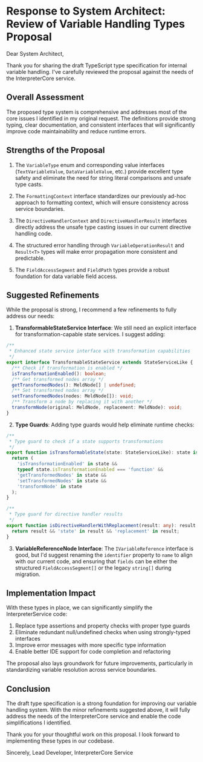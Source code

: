 # Response to System Architect: Review of Variable Handling Types Proposal

Dear System Architect,

Thank you for sharing the draft TypeScript type specification for internal variable handling. I've carefully reviewed the proposal against the needs of the InterpreterCore service.

## Overall Assessment

The proposed type system is comprehensive and addresses most of the core issues I identified in my original request. The definitions provide strong typing, clear documentation, and consistent interfaces that will significantly improve code maintainability and reduce runtime errors.

## Strengths of the Proposal

1. The `VariableType` enum and corresponding value interfaces (`TextVariableValue`, `DataVariableValue`, etc.) provide excellent type safety and eliminate the need for string literal comparisons and unsafe type casts.

2. The `FormattingContext` interface standardizes our previously ad-hoc approach to formatting context, which will ensure consistency across service boundaries.

3. The `DirectiveHandlerContext` and `DirectiveHandlerResult` interfaces directly address the unsafe type casting issues in our current directive handling code.

4. The structured error handling through `VariableOperationResult` and `Result<T>` types will make error propagation more consistent and predictable.

5. The `FieldAccessSegment` and `FieldPath` types provide a robust foundation for data variable field access.

## Suggested Refinements

While the proposal is strong, I recommend a few refinements to fully address our needs:

1. **TransformableStateService Interface**: We still need an explicit interface for transformation-capable state services. I suggest adding:

```typescript
/**
 * Enhanced state service interface with transformation capabilities
 */
export interface TransformableStateService extends StateServiceLike {
  /** Check if transformation is enabled */
  isTransformationEnabled(): boolean;
  /** Get transformed nodes array */
  getTransformedNodes(): MeldNode[] | undefined;
  /** Set transformed nodes array */
  setTransformedNodes(nodes: MeldNode[]): void;
  /** Transform a node by replacing it with another */
  transformNode(original: MeldNode, replacement: MeldNode): void;
}
```

2. **Type Guards**: Adding type guards would help eliminate runtime checks:

```typescript
/**
 * Type guard to check if a state supports transformations
 */
export function isTransformableState(state: StateServiceLike): state is TransformableStateService {
  return (
    'isTransformationEnabled' in state &&
    typeof state.isTransformationEnabled === 'function' &&
    'getTransformedNodes' in state &&
    'setTransformedNodes' in state &&
    'transformNode' in state
  );
}

/**
 * Type guard for directive handler results
 */
export function isDirectiveHandlerWithReplacement(result: any): result is DirectiveHandlerResult {
  return result && 'state' in result && 'replacement' in result;
}
```

3. **VariableReferenceNode Interface**: The `IVariableReference` interface is good, but I'd suggest renaming the `identifier` property to `name` to align with our current code, and ensuring that `fields` can be either the structured `FieldAccessSegment[]` or the legacy `string[]` during migration.

## Implementation Impact

With these types in place, we can significantly simplify the InterpreterService code:

1. Replace type assertions and property checks with proper type guards
2. Eliminate redundant null/undefined checks when using strongly-typed interfaces
3. Improve error messages with more specific type information
4. Enable better IDE support for code completion and refactoring

The proposal also lays groundwork for future improvements, particularly in standardizing variable resolution across service boundaries.

## Conclusion

The draft type specification is a strong foundation for improving our variable handling system. With the minor refinements suggested above, it will fully address the needs of the InterpreterCore service and enable the code simplifications I identified.

Thank you for your thoughtful work on this proposal. I look forward to implementing these types in our codebase.

Sincerely,
Lead Developer, InterpreterCore Service
